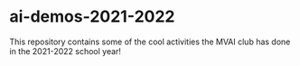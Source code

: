 # ai-demos-2021-2022
This repository contains some of the cool activities the MVAI club has done in the 2021-2022 school year!
